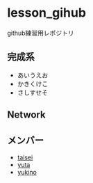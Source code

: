 # lesson_gihub

github練習用レポジトリ

## 完成系

- あいうえお
- かきくけこ
- さしすせそ

## Network



## メンバー
- [taisei](https://github.com/yamanetaisei)
- [yuta](https://github.com/KanaiYuta)
- [yukino](https://github.com/yukino119)
